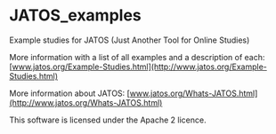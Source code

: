 # JATOS_examples

Example studies for JATOS (Just Another Tool for Online Studies)

More information with a list of all examples and a description of each: [www.jatos.org/Example-Studies.html](http://www.jatos.org/Example-Studies.html)

More information about JATOS: [www.jatos.org/Whats-JATOS.html](http://www.jatos.org/Whats-JATOS.html)

This software is licensed under the Apache 2 licence.
